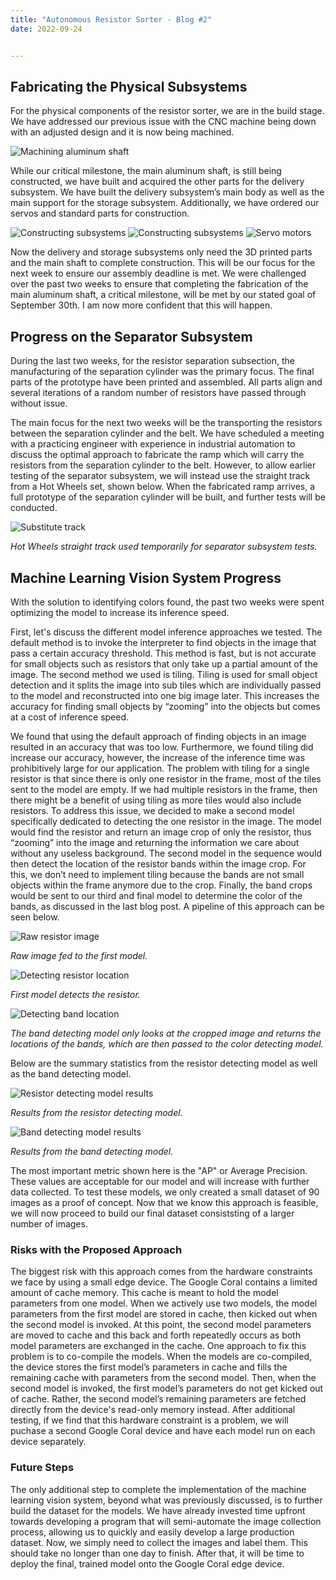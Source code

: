```yaml
---
title: "Autonomous Resistor Sorter - Blog #2"
date: 2022-09-24


---
```


## Fabricating the Physical Subsystems

For the physical components of the resistor sorter, we are in the build stage. We have addressed our previous issue with the CNC machine being down with an adjusted design and it is now being machined.

![Machining aluminum shaft](/Autonomous-Resistor-Sorter/assets/images/post_09_24_22/aluminum_shaft.jpg "Machining aluminum shaft.")

While our critical milestone, the main aluminum shaft, is still being constructed, we have built and acquired the other parts for the delivery subsystem. We have built the delivery subsystem’s main body as well as the main support for the storage subsystem. Additionally, we have ordered our servos and standard parts for construction.

![Constructing subsystems](/Autonomous-Resistor-Sorter/assets/images/post_09_24_22/construction_1.jpg "Constructing the physical subsystems.") ![Constructing subsystems](/Autonomous-Resistor-Sorter/assets/images/post_09_24_22/construction_2.jpg "Constructing the physical subsystems.") ![Servo motors](/Autonomous-Resistor-Sorter/assets/images/post_09_24_22/construction_3.jpg "Servo motors.")

Now the delivery and storage subsystems only need the 3D printed parts and the main shaft to complete construction. This will be our focus for the next week to ensure our assembly deadline is met. We were challenged over the past two weeks to ensure that completing the fabrication of the main aluminum shaft, a critical milestone, will be met by our stated goal of September 30th. I am now more confident that this will happen.


## Progress on the Separator Subsystem

During the last two weeks, for the resistor separation subsection, the manufacturing of the separation cylinder was the primary focus. The final parts of the prototype have been printed and assembled. All parts align and several iterations of a random number of resistors have passed through without issue.

The main focus for the next two weeks will be the transporting the resistors between the separation cylinder and the belt. We have scheduled a meeting with a practicing engineer with experience in industrial automation to discuss the optimal approach to fabricate the ramp which will carry the resistors from the separation cylinder to the belt. However, to allow earlier testing of the separator subsystem, we will instead use the straight track from a Hot Wheels set, shown below. When the fabricated ramp arrives, a full prototype of the separation cylinder will be built, and further tests will be conducted.

![Substitute track](/Autonomous-Resistor-Sorter/assets/images/post_09_24_22/hotwheels.png "Temporary track used for separator system tests.")

*Hot Wheels straight track used temporarily for separator subsystem tests.*


## Machine Learning Vision System Progress

With the solution to identifying colors found, the past two weeks were spent optimizing the model to increase its inference speed.

First, let's discuss the different model inference approaches we tested. The default method is to invoke the interpreter to find objects in the image that pass a certain accuracy threshold. This method is fast, but is not accurate for small objects such as resistors that only take up a partial amount of the image. The second method we used is tiling. Tiling is used for small object detection and it splits the image into sub tiles which are individually passed to the model and reconstructed into one big image later. This increases the accuracy for finding small objects by “zooming” into the objects but comes at a cost of inference speed.

We found that using the default approach of finding objects in an image resulted in an accuracy that was too low. Furthermore, we found tiling did increase our accuracy, however, the increase of the inference time was prohibitively large for our application. The problem with tiling for a single resistor is that since there is only one resistor in the frame, most of the tiles sent to the model are empty. If we had multiple resistors in the frame, then there might be a benefit of using tiling as more tiles would also include resistors. To address this issue, we decided to make a second model specifically dedicated to detecting the one resistor in the image. The model would find the resistor and return an image crop of only the resistor, thus “zooming” into the image and returning the information we care about without any useless background. The second model in the sequence would then detect the location of the resistor bands within the image crop. For this, we don’t need to implement tiling because the bands are not small objects within the frame anymore due to the crop. Finally, the band crops would be sent to our third and final model to determine the color of the bands, as discussed in the last blog post. A pipeline of this approach can be seen below.

![Raw resistor image](/Autonomous-Resistor-Sorter/assets/images/post_09_24_22/resistor_1.png "Raw resistor image.")

*Raw image fed to the first model.*

![Detecting resistor location](/Autonomous-Resistor-Sorter/assets/images/post_09_24_22/resistor_2.png "Detecting resistor location.")

*First model detects the resistor.*

![Detecting band location](/Autonomous-Resistor-Sorter/assets/images/post_09_24_22/resistor_3.png "Detecting the location of the resistor bands.")

*The band detecting model only looks at the cropped image and returns the locations of the bands, which are then passed to the color detecting model.*

Below are the summary statistics from the resistor detecting model as well as the band detecting model.

![Resistor detecting model results](/Autonomous-Resistor-Sorter/assets/images/post_09_24_22/results_1.png "Results from the resistor detecting model.")

*Results from the resistor detecting model.*

![Band detecting model results](/Autonomous-Resistor-Sorter/assets/images/post_09_24_22/results_2.png "Results from the band detecting model.")

*Results from the band detecting model.*

The most important metric shown here is the "AP" or Average Precision. These values are acceptable for our model and will increase with further data collected. To test these models, we only created a small dataset of 90 images as a proof of concept. Now that we know this approach is feasible, we will now proceed to build our final dataset consiststing of a larger number of images.


### Risks with the Proposed Approach

The biggest risk with this approach comes from the hardware constraints we face by using a small edge device. The Google Coral contains a limited amount of cache memory. This cache is meant to hold the model parameters from one model. When we actively use two models, the model parameters from the first model are stored in cache, then kicked out when the second model is invoked. At this point, the second model parameters are moved to cache and this back and forth repeatedly occurs as both model parameters are exchanged in the cache. One approach to fix this problem is to co-compile the models. When the models are co-compiled, the device stores the first model’s parameters in cache and fills the remaining cache with parameters from the second model. Then, when the second model is invoked, the first model’s parameters do not get kicked out of cache. Rather, the second model’s remaining parameters are fetched directly from the device's read-only memory instead. After additional testing, if we find that this hardware constraint is a problem, we will puchase a second Google Coral device and have each model run on each device separately.


### Future Steps

The only additional step to complete the implementation of the machine learning vision system, beyond what was previously discussed, is to further build the dataset for the models. We have already invested time upfront towards developing a program that will semi-automate the image collection process, allowing us to quickly and easily develop a large production dataset. Now, we simply need to collect the images and label them. This should take no longer than one day to finish. After that, it will be time to deploy the final, trained model onto the Google Coral edge device.